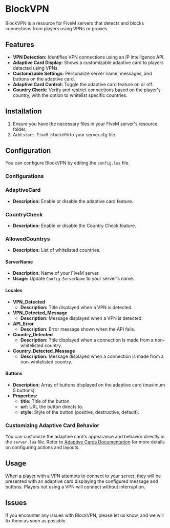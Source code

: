 # BlockVPN

BlockVPN is a resource for FiveM servers that detects and blocks connections from players using VPNs or proxies.

## Features

- **VPN Detection:** Identifies VPN connections using an IP intelligence API.
- **Adaptive Card Display:** Shows a customizable adaptive card to players detected using VPNs.
- **Customizable Settings:** Personalize server name, messages, and buttons on the adaptive card.
- **Adaptive Card Control:** Toggle the adaptive card feature on or off.
- **Country Check:** Verify and restrict connections based on the player's country, with the option to whitelist specific countries.

## Installation

1. Ensure you have the necessary files in your FiveM server's resource folder.
2. Add `start FiveM_blockVPN` to your server.cfg file.

## Configuration

You can configure BlockVPN by editing the `config.lua` file.

### Configurations

### AdaptiveCard
- **Description:** Enable or disable the adaptive card feature.

### CountryCheck
- **Description:** Enable or disable the Country Check feature.

### AllowedCountrys
- **Description:** List of whitelisted countries.

#### ServerName
- **Description:** Name of your FiveM server.
- **Usage:** Update `Config.ServerName` to your server's name.

#### Locales

- **VPN_Detected**
  - **Description:** Title displayed when a VPN is detected.
- **VPN_Detected_Message**
  - **Description:** Message displayed when a VPN is detected.
- **API_Error**
  - **Description:** Error message shown when the API fails.
- **Country_Detected**
  - **Description:** Title displayed when a connection is made from a non-whitelisted country.
- **Country_Detected_Message**
  - **Description:** Message displayed when a connection is made from a non-whitelisted country.

#### Buttons
- **Description:** Array of buttons displayed on the adaptive card (maximum 5 buttons).
- **Properties:**
  - **title:** Title of the button.
  - **url:** URL the button directs to.
  - **style:** Style of the button (positive, destructive, default).

### Customizing Adaptive Card Behavior

You can customize the adaptive card's appearance and behavior directly in the `server.lua` file. Refer to [Adaptive Cards Documentation](https://adaptivecards.io/explorer/Action.OpenUrl.html) for more details on configuring actions and layouts.

## Usage

When a player with a VPN attempts to connect to your server, they will be presented with an adaptive card displaying the configured message and buttons. Players not using a VPN will connect without interruption.

## Issues
If you encounter any issues with BlockVPN, please let us know, and we will fix them as soon as possible.